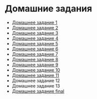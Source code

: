 # Домашние задания

- [Домашнее задание 1](02-tools/README.md#домашнее-задание-1)
- [Домашнее задание 2](03-lxc/README.md#домашнее-задание-2)
- [Домашнее задание 3](04-5-ansible/README.md#домашнее-задание-3)
- [Домашнее задание 4](06-puppet/README.md#домашнее-задание-4)
- [Домашнее задание 5](07-puppet/README.md#домашнее-задание-5)
- [Домашнее задание 6](08-jenkins/README.md#домашнее-задание-6)
- [Домашнее задание 7](09-nexus/README.md#домашнее-задание-7)
- [Домашнее задание 8](10-pipeline/README.md#домашнее-задание-8)
- [Домашнее задание 9](11-docker/README.md#домашнее-задание-9)
- [Домашнее задание 10](12-docker-compose/README.md#домашнее-задание-10)
- [Домашнее задание 11](14-github-actions/README.md#домашнее-задание-11)
- Домашнее задание 12
- Домашнее задание 13
- [Домашнее задание final](13-jenkins-docker/README.md#домашнее-задание-final)

